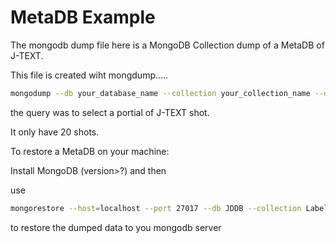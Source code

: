 # MetaDB Example

The mongodb dump file here is a MongoDB Collection dump of a MetaDB of J-TEXT.

This file is created wiht mongdump.....

```bash
mongodump --db your_database_name --collection your_collection_name --query '{ your_query }'
```

the query was to select a portial of J-TEXT shot.

It only have 20 shots.

To restore a MetaDB on your machine:

Install MongoDB (version>?) and then

use

```bash
mongorestore --host=localhost --port 27017 --db JDDB --collection Labels --dir Labels.bson
```

to restore the dumped data to you mongodb server
